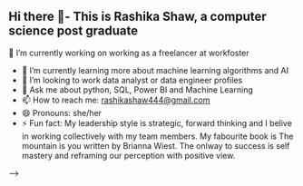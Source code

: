 ## Hi there 👋- This is Rashika Shaw, a computer science post graduate
🔭 I’m currently working on working as a freelancer at workfoster
- 🌱 I’m currently learning more about machine learning algorithms and AI
- 👯 I’m looking to work data analyst or data engineer profiles
- 💬 Ask me about python, SQL, Power BI and Machine Learning
- 📫 How to reach me: rashikashaw444@gmail.com
- 😄 Pronouns: she/her
- ⚡ Fun fact: My leadership style is strategic, forward thinking and I belive in working collectively with my team members. My fabourite book is The mountain is you written by Brianna Wiest. The onlway to success is self mastery  and reframing our perception with positive view.



-->
